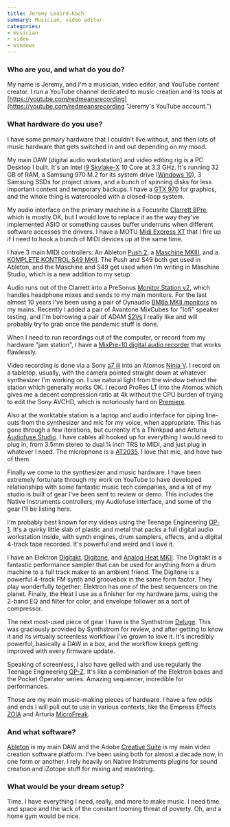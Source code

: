 ```yaml
---
title: Jeremy Leaird-Koch
summary: Musician, video editor
categories:
- musician
- video
- windows
---
```


### Who are you, and what do you do?

My name is Jeremy, and I'm a musician, video editor, and YouTube content creator. I run a YouTube channel dedicated to music creation and its tools at [https://youtube.com/redmeansrecording](https://youtube.com/redmeansrecording "Jeremy's YouTube account.")

### What hardware do you use?

I have some primary hardware that I couldn't live without, and then lots of music hardware that gets switched in and out depending on my mood.

My main DAW (digital audio workstation) and video editing rig is a PC Desktop I built. It's an Intel [i9 Skylake-X][core-i9-7900x] 10 Core at 3.3 GHz. It's running 32 GB of RAM, a Samsung 970 M.2 for its system drive ([Windows 10][windows-10]), 3 Samsung SSDs for project drives, and a bunch of spinning disks for less important content and temporary backups. I have a [GTX 970][geforce-gtx-970] for graphics, and the whole thing is watercooled with a closed-loop system.

My audio interface on the primary machine is a Focusrite [Clarrett 8Pre][clarett-8pre], which is mostly OK, but I would love to replace it as the way they've implemented ASIO or something causes buffer underruns when different software accesses the drivers. I have a MOTU [Midi Express XT][midi-express-xt] that I fire up if I need to hook a bunch of MIDI devices up at the same time.

I have 3 main MIDI controllers: An Ableton [Push 2][push], a [Maschine MKIII][maschine], and a [KOMPLETE KONTROL S49 MKII][komplete-kontrol-s49]. The Push and S49 both get used in Ableton, and the Maschine and S49 get used when I'm writing in Maschine Studio, which is a new addition to my setup.

Audio runs out of the Clarrett into a PreSonus [Monitor Station v2][monitor-station-v2], which handles headphone mixes and sends to my main monitors. For the last almost 10 years I've been using a pair of Dynaudio [BM6a MKII monitors][bm6a-mkii] as my mains. Recently I added a pair of Avantone MixCubes for "lofi" speaker testing, and I'm borrowing a pair of ADAM [S2Vs][s2v] I really like and will probably try to grab once the pandemic stuff is done.

When I need to run recordings out of the computer, or record from my hardware "jam station", I have a [MixPre-10 digital audio recorder][mixpre-10-ii] that works flawlessly.

Video recording is done via a Sony [a7 iii][a7-iii] into an Atomos [Ninja V][ninja-v]. I record on a tabletop, usually, with the camera pointed straight down at whatever synthesizer I'm working on. I use natural light from the window behind the station which generally works OK. I record ProRes LT into the Atomos which gives me a decent compression ratio at 4k without the CPU burden of trying to edit the Sony AVCHD, which is notoriously hard on [Premiere][].

Also at the worktable station is a laptop and audio interface for piping line-outs from the synthesizer and mic for my voice, when appropriate. This has gone through a few iterations, but currently it's a Thinkpad and Arturia [Audiofuse Studio][audiofuse-studio]. I have cables all hooked up for everything I would need to plug in, from 3.5mm stereo to dual ¼ inch TRS to MIDI, and just plug in whatever I need. The microphone is a [AT2035][]. I love that mic, and have two of them.

Finally we come to the synthesizer and music hardware. I have been extremely fortunate through my work on YouTube to have developed relationships with some fantastic music tech companies, and a lot of my studio is built of gear I've been sent to review or demo. This includes the Native Instruments controllers, my Audiofuse interface, and some of the gear I'll be listing here.

I'm probably best known for my videos using the Teenage Engineering [OP-1][]. It's a quirky little slab of plastic and metal that packs a full digital audio workstation inside, with synth engines, drum samplers, effects, and a digital 4-track tape recorded. It's powerful and weird and I love it.

I have an Elektron [Digitakt][], [Digitone][], and [Analog Heat MKII][analog-heat-mkii]. The Digitakt is a fantastic performance sampler that can be used for anything from a drum machine to a full track maker to an ambient friend. The Digitone is a powerful 4-track FM synth and groovebox in the same form factor. They play wonderfully together: Elektron has one of the best sequencers on the planet. Finally, the Heat I use as a finisher for my hardware jams, using the 2-band EQ and filter for color, and envelope follower as a sort of compressor.

The next most-used piece of gear I have is the Synthstrom [Deluge][]. This was graciously provided by Synthstrom for review, and after getting to know it and its virtually screenless workflow I've grown to love it. It's incredibly powerful, basically a DAW in a box, and the workflow keeps getting improved with every firmware update.

Speaking of screenless, I also have gelled with and use regularly the Teenage Engineering [OP-Z][]. It's like a combination of the Elektron boxes and the Pocket Operator series. Amazing sequencer, incredible for performances.

Those are my main music-making pieces of hardware. I have a few odds and ends I will pull out to use in various contexts, like the Empress Effects [ZOIA][] and Arturia [MicroFreak][].

### And what software?

[Ableton][live] is my main DAW and the Adobe [Creative Suite][creative-suite] is my main video creation software platform. I've been using both for almost a decade now, in one form or another. I rely heavily on Native Instruments plugins for sound creation and iZotope stuff for mixing and mastering.

### What would be your dream setup?

Time. I have everything I need, really, and more to make music. I need time and space and the lack of the constant looming threat of poverty. Oh, and a home gym would be nice.

[core-i9-7900x]: https://www.intel.com/content/www/us/en/products/processors/core/x-series/i9-7900x.html "A computer processor."
[windows-10]: https://en.wikipedia.org/wiki/Windows_10 "An operating system."
[geforce-gtx-970]: https://en.wikipedia.org/wiki/GeForce_900_series "A graphics card."
[clarett-8pre]: https://us.focusrite.com/en/usb-c-audio-interface/clarett-usb/clarett-8pre-usb "An audio interface."
[midi-express-xt]: http://www.motu.com/products/midi/xpressxt_usb "An 8/8 MIDI interface."
[push]: https://www.ableton.com/en/push/ "Unique music-making hardware."
[maschine]: https://www.native-instruments.com/en/products/maschine/production-systems/maschine/ "A tactile sequencer and sampler."
[komplete-kontrol-s49]: https://www.native-instruments.com/en/products/komplete/keyboards/komplete-kontrol-s49-s61/ "An audio keyboard."
[monitor-station-v2]: https://www.presonus.com/products/Monitor-Station-V2 "An interface for managing audio sources."
[bm6a-mkii]: https://www.dynaudio.com/professional-audio-discontinued/bm-series/bm6a-mkii "Studio speakers."
[s2v]: https://www.adam-audio.com/en/s-series/s2v/ "Studio speakers."
[mixpre-10-ii]: https://www.sounddevices.com/product/mixpre-10-ii/ "An audio recorder."
[a7-iii]: https://www.sony.com/electronics/interchangeable-lens-cameras/ilce-7m3-body-kit#product_details_default "A 24.2 megapixel digital camera."
[ninja-v]: https://www.atomos.com/ninjav "A 4K monitor recorder."
[premiere]: https://www.adobe.com/products/premiere.html "A video editing suite."
[audiofuse-studio]: https://www.arturia.com/products/audio/audiofuse-studio/overview "An audio interface."
[at2035]: https://www.audio-technica.com/cms/wired_mics/cebb57a269d232ee/ "A cardioid microphone."
[op-1]: https://www.teenageengineering.com/products/op-1 "A unique synthesizer."
[digitakt]: https://www.elektron.se/products/digitakt/ "A drum machine and sampler."
[digitone]: https://www.elektron.se/products/digitone/ "An FM synth."
[analog-heat-mkii]: https://www.elektron.se/products/analog-heat-mkii/ "A sound processor."
[deluge]: https://synthstrom.com/product/deluge/ "A portable synth."
[op-z]: https://www.teenageengineering.com/products/op-z "A 16 track synth."
[zoia]: https://empresseffects.com/products/zoia "A synth."
[microfreak]: https://www.arturia.com/products/hardware-synths/microfreak/overview "A hybrid synth."
[live]: https://www.ableton.com/en/live/ "Musical creation software."
[creative-suite]: https://www.adobe.com/creativecloud.html "A collection of design tools."
